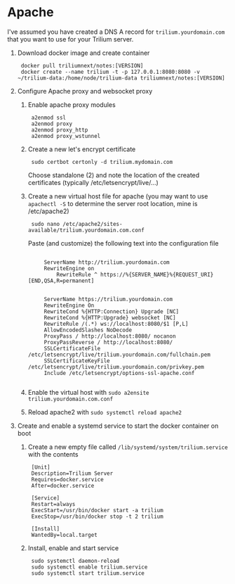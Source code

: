 # Apache
I've assumed you have created a DNS A record for `trilium.yourdomain.com` that you want to use for your Trilium server.

1.  Download docker image and create container
    
    ```
     docker pull triliumnext/notes:[VERSION]
     docker create --name trilium -t -p 127.0.0.1:8080:8080 -v ~/trilium-data:/home/node/trilium-data triliumnext/notes:[VERSION]
    ```
2.  Configure Apache proxy and websocket proxy
    
    1.  Enable apache proxy modules
        
        ```
         a2enmod ssl
         a2enmod proxy
         a2enmod proxy_http
         a2enmod proxy_wstunnel
        ```
    2.  Create a new let's encrypt certificate
        
        ```
         sudo certbot certonly -d trilium.mydomain.com
        ```
        
        Choose standalone (2) and note the location of the created certificates (typically /etc/letsencrypt/live/...)
    3.  Create a new virtual host file for apache (you may want to use `apachectl -S` to determine the server root location, mine is /etc/apache2)
        
        ```
         sudo nano /etc/apache2/sites-available/trilium.yourdomain.com.conf
        ```
        
        Paste (and customize) the following text into the configuration file
        
        ```
         
             ServerName http://trilium.yourdomain.com
             RewriteEngine on
                 RewriteRule ^ https://%{SERVER_NAME}%{REQUEST_URI} [END,QSA,R=permanent]
         
         
             ServerName https://trilium.yourdomain.com
             RewriteEngine On
             RewriteCond %{HTTP:Connection} Upgrade [NC]
             RewriteCond %{HTTP:Upgrade} websocket [NC]
             RewriteRule /(.*) ws://localhost:8080/$1 [P,L]
             AllowEncodedSlashes NoDecode
             ProxyPass / http://localhost:8080/ nocanon
             ProxyPassReverse / http://localhost:8080/
             SSLCertificateFile /etc/letsencrypt/live/trilium.yourdomain.com/fullchain.pem
             SSLCertificateKeyFile /etc/letsencrypt/live/trilium.yourdomain.com/privkey.pem
             Include /etc/letsencrypt/options-ssl-apache.conf
         
        ```
    4.  Enable the virtual host with `sudo a2ensite trilium.yourdomain.com.conf`
    5.  Reload apache2 with `sudo systemctl reload apache2`
3.  Create and enable a systemd service to start the docker container on boot
    
    1.  Create a new empty file called `/lib/systemd/system/trilium.service` with the contents
        
        ```
         [Unit]
         Description=Trilium Server
         Requires=docker.service
         After=docker.service
        
         [Service]
         Restart=always
         ExecStart=/usr/bin/docker start -a trilium
         ExecStop=/usr/bin/docker stop -t 2 trilium
        
         [Install]
         WantedBy=local.target
        ```
    2.  Install, enable and start service
        
        ```
         sudo systemctl daemon-reload
         sudo systemctl enable trilium.service
         sudo systemctl start trilium.service
        ```